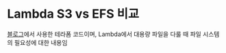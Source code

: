 # Lambda S3 vs EFS 비교

[블로그](https://dingdingmin-back-end-developer.tistory.com/entry/Aws-Lambda-%ED%8C%8C%EC%9D%BC-%EC%8B%9C%EC%8A%A4%ED%85%9C%EC%9D%B4-%EC%9A%94%EA%B5%AC%EB%90%98%EB%8A%94-%EA%B2%BD%EC%9A%B0)에서 사용한 테라폼 코드이며, Lambda에서 대용량 파일을 다룰 때 파일 시스템의 필요성에 대한 내용임
